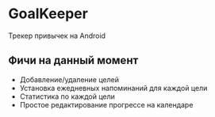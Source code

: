 # GoalKeeper
Трекер привычек на Android

## Фичи на данный момент
+ Добавление/удаление целей
+ Установка ежедневных напоминаний для каждой цели
+ Статистика по каждой цели
+ Простое редактирование прогрессе на календаре
